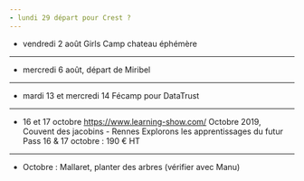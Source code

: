 ```yaml
---
- lundi 29 départ pour Crest ?
---
```

- vendredi 2 août Girls Camp chateau éphémère
---
- mercredi 6 août, départ de Miribel
---
- mardi 13 et mercredi 14 Fécamp pour DataTrust
---
- 16 et 17 octobre https://www.learning-show.com/ Octobre 2019, Couvent des jacobins - Rennes   Explorons les apprentissages du futur  Pass 16 & 17 octobre : 190 € HT
---
- Octobre : Mallaret, planter des arbres (vérifier avec Manu)
